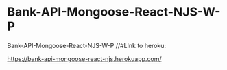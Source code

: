 # Bank-API-Mongoose-React-NJS-W-P
Bank-API-Mongoose-React-NJS-W-P
//#LInk to heroku:

https://bank-api-mongoose-react-njs.herokuapp.com/
